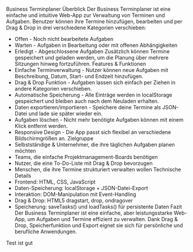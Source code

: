 Business Terminplaner
Überblick
Der Business Terminplaner ist eine einfache und intuitive Web-App zur Verwaltung von Terminen
und Aufgaben.
Benutzer können ihre Termine hinzufügen, bearbeiten und per Drag & Drop in drei verschiedene
Kategorien verschieben:
- Offen - Noch nicht bearbeitete Aufgaben
- Warten - Aufgaben in Bearbeitung oder mit offenen Abhängigkeiten
- Erledigt - Abgeschlossene Aufgaben
Zusätzlich können Termine gespeichert und geladen werden, um die Planung über mehrere
Sitzungen hinweg fortzuführen.
Features & Funktionen
- Einfache Terminverwaltung - Nutzer können neue Aufgaben mit Beschreibung, Datum, Start- und
Endzeit hinzufügen.
- Drag & Drop Funktion - Aufgaben lassen sich einfach per Ziehen in andere Kategorien
verschieben.
- Automatische Speicherung - Alle Einträge werden in localStorage gespeichert und bleiben auch
nach dem Neuladen erhalten.
- Daten exportieren/importieren - Speichere deine Termine als JSON-Datei und lade sie später
wieder ein.
- Aufgaben löschen - Nicht mehr benötigte Aufgaben können mit einem Klick entfernt werden.
- Responsive Design - Die App passt sich flexibel an verschiedene Bildschirmgrößen an.
Zielgruppe
- Selbstständige & Unternehmer, die ihre täglichen Aufgaben planen möchten
- Teams, die einfache Projektmanagement-Boards benötigen
- Nutzer, die eine To-Do-Liste mit Drag & Drop bevorzugen
- Menschen, die ihre Termine strukturiert verwalten wollen
Technische Details
- Frontend: HTML, CSS, JavaScript
- Daten-Speicherung: localStorage + JSON-Datei-Export
- Interaktion: DOM-Manipulation mit Event-Handling
- Drag & Drop: HTML5 dragstart, drop, ondragover
- Speicherung: saveTasks() und loadTasks() für persistente Daten
Fazit
Der Business Terminplaner ist eine einfache, aber leistungsstarke Web-App, um Aufgaben und
Termine effizient zu verwalten.
Dank Drag & Drop, Speicherfunktion und Export eignet sie sich für persönliche und berufliche
Anwendungen.

Test ist gut
